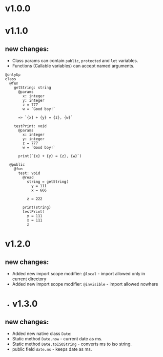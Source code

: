 # v1.0.0
# v1.1.0
## new changes:
- Class params can contain `public`, `protected` and `let` variables.
- Functions (Callable variables) can accept named arguments.
```
@onlyUp
class
  @fun
    getString: string
      @params
        x: integer
        y: integer
        z = 777
        w = `Good boy!`

      => `{x} + {y} = {z}, {w}`

    testPrint: void
      @params
        x: integer
        y: integer
        z = 777
        w = `Good boy!`

      print(`{x} + {y} = {z}, {w}`)

  @public
    @fun
      test: void
        @read
          string = getString(
            y = 111
            x = 666

          z = 222

        print(string)
        testPrint(
          y = 111
          x = 111
          z
```
# v1.2.0
## new changes:
- Added new import scope modifier: `@local` - import allowed only in current directory
- Added new import scope modifier: `@invisible` - import allowed nowhere
- # v1.3.0
## new changes:
- Added new native class `Date`:
- Static method `Date.now` - current date as ms.
- Static method `Date.toISOString` - converts ms to iso string.
- public field `date.ms` - keeps date as ms.
